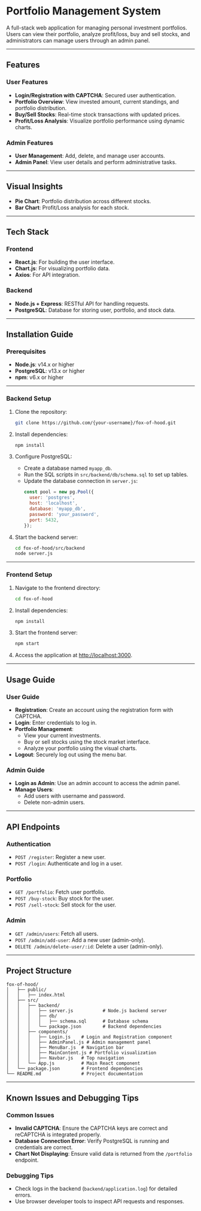 
# Portfolio Management System

A full-stack web application for managing personal investment portfolios. Users can view their portfolio, analyze profit/loss, buy and sell stocks, and administrators can manage users through an admin panel.

---

## Features

### User Features
- **Login/Registration with CAPTCHA**: Secured user authentication.
- **Portfolio Overview**: View invested amount, current standings, and portfolio distribution.
- **Buy/Sell Stocks**: Real-time stock transactions with updated prices.
- **Profit/Loss Analysis**: Visualize portfolio performance using dynamic charts.

### Admin Features
- **User Management**: Add, delete, and manage user accounts.
- **Admin Panel**: View user details and perform administrative tasks.

---

## Visual Insights
- **Pie Chart**: Portfolio distribution across different stocks.
- **Bar Chart**: Profit/Loss analysis for each stock.

---

## Tech Stack

### Frontend
- **React.js**: For building the user interface.
- **Chart.js**: For visualizing portfolio data.
- **Axios**: For API integration.

### Backend
- **Node.js + Express**: RESTful API for handling requests.
- **PostgreSQL**: Database for storing user, portfolio, and stock data.

---

## Installation Guide

### Prerequisites
- **Node.js**: v14.x or higher
- **PostgreSQL**: v13.x or higher
- **npm**: v6.x or higher

---

### Backend Setup

1. Clone the repository:
   ```bash
   git clone https://github.com/{your-username}/fox-of-hood.git
   ```

2. Install dependencies:
   ```bash
   npm install
   ```

3. Configure PostgreSQL:
   - Create a database named `myapp_db`.
   - Run the SQL scripts in `src/backend/db/schema.sql` to set up tables.
   - Update the database connection in `server.js`:
     ```javascript
     const pool = new pg.Pool({
       user: 'postgres',
       host: 'localhost',
       database: 'myapp_db',
       password: 'your_password',
       port: 5432,
     });
     ```

4. Start the backend server:
   ```bash
   cd fox-of-hood/src/backend
   node server.js
   ```

---

### Frontend Setup

1. Navigate to the frontend directory:
   ```bash
   cd fox-of-hood
   ```

2. Install dependencies:
   ```bash
   npm install
   ```

3. Start the frontend server:
   ```bash
   npm start
   ```

4. Access the application at [http://localhost:3000](http://localhost:3000).

---

## Usage Guide

### User Guide
- **Registration**: Create an account using the registration form with CAPTCHA.
- **Login**: Enter credentials to log in.
- **Portfolio Management**:
  - View your current investments.
  - Buy or sell stocks using the stock market interface.
  - Analyze your portfolio using the visual charts.
- **Logout**: Securely log out using the menu bar.

### Admin Guide
- **Login as Admin**: Use an admin account to access the admin panel.
- **Manage Users**:
  - Add users with username and password.
  - Delete non-admin users.

---

## API Endpoints

### Authentication
- `POST /register`: Register a new user.
- `POST /login`: Authenticate and log in a user.

### Portfolio
- `GET /portfolio`: Fetch user portfolio.
- `POST /buy-stock`: Buy stock for the user.
- `POST /sell-stock`: Sell stock for the user.

### Admin
- `GET /admin/users`: Fetch all users.
- `POST /admin/add-user`: Add a new user (admin-only).
- `DELETE /admin/delete-user/:id`: Delete a user (admin-only).

---

## Project Structure

```
fox-of-hood/
│   ├── public/
│   │   ├── index.html
│   ├── src/
│   │   ├── backend/
│   │   │   ├── server.js           # Node.js backend server
│   │   │   ├── db/
│   │   │   │   ├── schema.sql      # Database schema
│   │   │   └── package.json        # Backend dependencies
│   │   ├── components/
│   │   │   ├── Login.js    # Login and Registration component
│   │   │   ├── AdminPanel.js # Admin management panel
│   │   │   ├── MenuBar.js  # Navigation bar
│   │   │   ├── MainContent.js # Portfolio visualization
│   │   │   ├── Navbar.js   # Top navigation
│   │   └── App.js          # Main React component
│   └── package.json        # Frontend dependencies
└── README.md               # Project documentation
```

---

## Known Issues and Debugging Tips

### Common Issues
- **Invalid CAPTCHA**: Ensure the CAPTCHA keys are correct and reCAPTCHA is integrated properly.
- **Database Connection Error**: Verify PostgreSQL is running and credentials are correct.
- **Chart Not Displaying**: Ensure valid data is returned from the `/portfolio` endpoint.

### Debugging Tips
- Check logs in the backend (`backend/application.log`) for detailed errors.
- Use browser developer tools to inspect API requests and responses.

